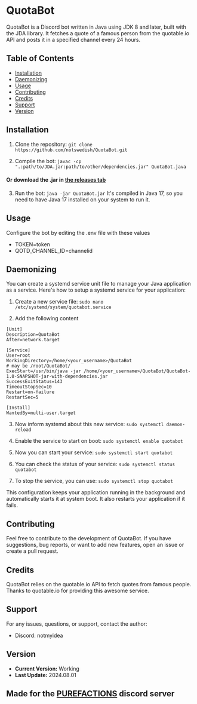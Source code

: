 # QuotaBot

QuotaBot is a Discord bot written in Java using JDK 8 and later, built with the JDA library. It fetches a quote of a famous person from the quotable.io API and posts it in a specified channel every 24 hours.

## Table of Contents
- [Installation](#installation)
- [Daemonizing](#daemonizing)
- [Usage](#usage)
- [Contributing](#contributing)
- [Credits](#credits)
- [Support](#support)
- [Version](#version)

## Installation

1. Clone the repository:
   ```git clone https://github.com/notswedish/QuotaBot.git```

2. Compile the bot:
   ```javac -cp ".:path/to/JDA.jar:path/to/other/dependencies.jar" QuotaBot.java```

#### Or download the .jar in [the releases tab](https://github.com/notswedish/QuotaBot/releases)

3. Run the bot:
   ```java -jar QuotaBot.jar```
   It's compiled in Java 17, so you need to have Java 17 installed on your system to run it.
## Usage

Configure the bot by editing the .env file with these values
- TOKEN=token
- QOTD_CHANNEL_ID=channelid

## Daemonizing
You can create a systemd service unit file to manage your Java application as a service. Here's how to setup a systemd service for your application:
1. Create a new service file:
   ```sudo nano /etc/systemd/system/quotabot.service```

2. Add the following content
```
[Unit]
Description=QuotaBot
After=network.target

[Service]
User=root
WorkingDirectory=/home/<your_username>/QuotaBot
# may be /root/QuotaBot/
ExecStart=/usr/bin/java -jar /home/<your_username>/QuotaBot/QuotaBot-1.0-SNAPSHOT-jar-with-dependencies.jar
SuccessExitStatus=143
TimeoutStopSec=10
Restart=on-failure
RestartSec=5

[Install]
WantedBy=multi-user.target
```
3. Now inform systemd about this new service:
   ```sudo systemctl daemon-reload```

4. Enable the service to start on boot:
   ```sudo systemctl enable quotabot ```

5. Now you can start your service:
   ```sudo systemctl start quotabot```

6. You can check the status of your service:
   ```sudo systemctl status quotabot```

7. To stop the service, you can use:
   ```sudo systemctl stop quotabot```

This configuration keeps your application running in the background and automatically starts it at system boot. It also restarts your application if it fails.
## Contributing

Feel free to contribute to the development of QuotaBot. If you have suggestions, bug reports, or want to add new features, open an issue or create a pull request.

## Credits

QuotaBot relies on the quotable.io API to fetch quotes from famous people. Thanks to quotable.io for providing this awesome service.

## Support

For any issues, questions, or support, contact the author:
- Discord: notmyidea



## Version

- **Current Version:** Working
- **Last Update:** 2024.08.01

## Made for the [PUREFACTIONS](https://discord.gg/purefactions) discord server

